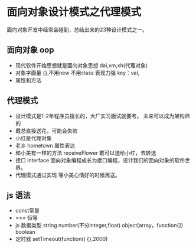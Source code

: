 # 面向对象设计模式之代理模式
面向对象开发中经常会碰到，总结出来的23种设计模式之一。
## 面向对象 oop
- 现代软件开始思想就是面向对象思想
dai,xm,xh(代理对象)
- 对象字面量
{},不用new 不用class
表现力强 key：val,
- 属性和方法
## 代理模式
- 设计模式是1-2年程序员擅长的，大厂实习面试就要考。
 未来可以成为架构师的
- 戴总直接送花，可能会失败
- 小红是代理对象
 - 老乡 hometown 属性表达 
 - 和小美有一样的方法 receiveFlower
   戴可以送给小红，去转送
 - 接口 interface
  面向对象编程成长为接口编程，设计我们的面向对象的软件世界。 
 - 代理模式通过实现
  等小美心情好的时候再送。
## js 语法
- const常量
- === 恒等
- js 数据类型
 string  number(不分integer,float)  object(array，function{})  boolean
- 定时器 setTimeout(function() {},2000)
 

